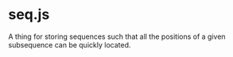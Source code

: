 # seq.js

A thing for storing sequences such that all the positions of a given subsequence can be quickly located.
